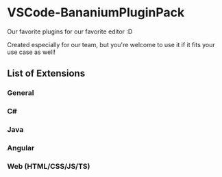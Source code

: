 # VSCode-BananiumPluginPack
Our favorite plugins for our favorite editor :D

Created especially for our team, but you're welcome to use it if it fits your use case as well!

## List of Extensions

### General

### C#

### Java

### Angular

### Web (HTML/CSS/JS/TS)
